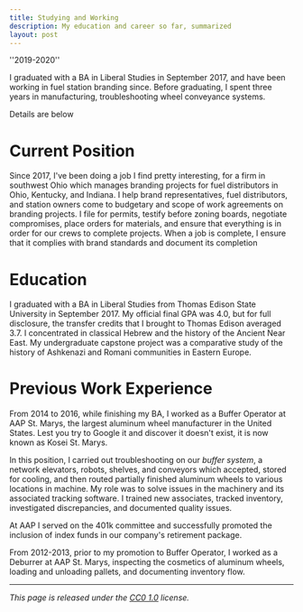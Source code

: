 ```yaml
---
title: Studying and Working
description: My education and career so far, summarized
layout: post
---
```


''2019-2020''

I graduated with a BA in Liberal Studies in September 2017, and have been working in fuel station branding since. Before graduating, I spent three years in manufacturing, troubleshooting wheel conveyance systems.

Details are below

# Current Position

Since 2017, I've been doing a job I find pretty interesting, for a firm in southwest Ohio which manages branding projects for fuel distributors in Ohio, Kentucky, and Indiana. I help brand representatives, fuel distributors, and station owners come to budgetary and scope of work agreements on branding projects. I file for permits, testify before zoning boards, negotiate compromises, place orders for materials, and ensure that everything is in order for our crews to complete projects. When a job is complete, I ensure that it complies with brand standards and document its completion

# Education

I graduated with a BA in Liberal Studies from Thomas Edison State University in September 2017. My official final GPA was 4.0, but for full disclosure, the transfer credits that I brought to Thomas Edison averaged 3.7. I concentrated in classical Hebrew and the history of the Ancient Near East. My undergraduate capstone project was a comparative study of the history of Ashkenazi and Romani communities in Eastern Europe.

# Previous Work Experience

From 2014 to 2016, while finishing my BA, I worked as a Buffer Operator at AAP St. Marys, the largest aluminum wheel manufacturer in the United States. Lest you try to Google it and discover it doesn't exist, it is now known as Kosei St. Marys.

In this position, I carried out troubleshooting on our *buffer system*, a network elevators, robots, shelves, and conveyors which accepted, stored for cooling, and then routed partially finished aluminum wheels to various locations in machine. My role was to solve issues in the machinery and its associated tracking software. I trained new associates, tracked inventory, investigated discrepancies, and documented quality issues.

At AAP I served on the 401k committee and successfully promoted the inclusion of index funds in our company's retirement package.

From 2012-2013, prior to my promotion to Buffer Operator, I worked as a Deburrer at AAP St. Marys, inspecting the cosmetics of aluminum wheels, loading and unloading pallets, and documenting inventory flow.

---

_This page is released under the [CC0 1.0](https://creativecommons.org/publicdomain/zero/1.0/) license._

